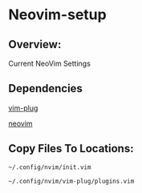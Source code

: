 # Neovim-setup

## Overview:
Current NeoVim Settings

## Dependencies
[vim-plug](https://github.com/junegunn/vim-plug)

[neovim](https://neovim.io/)

## Copy Files To Locations:
```~/.config/nvim/init.vim```

```~/.config/nvim/vim-plug/plugins.vim```

